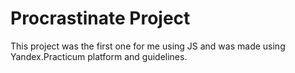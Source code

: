 # Procrastinate Project

This project was the first one for me using JS and was made using Yandex.Practicum platform and guidelines.
